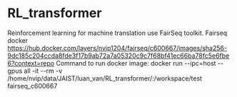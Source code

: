 # RL_transformer
Reinforcement learning for machine translation use FairSeq toolkit. 
Fairseq docker https://hub.docker.com/layers/nvip1204/fairseq/c600667/images/sha256-9dc185c204ccda8fde3f17b9ab72a7a05320c9c7f68bf41ec66ba78fc5e6fbe6?context=repo
Command to run docker image:
docker run --ipc=host --gpus all -it --rm -v /home/nvip/data/JAIST/luan_van/RL_transformer/:/workspace/test fairseq_c600667

